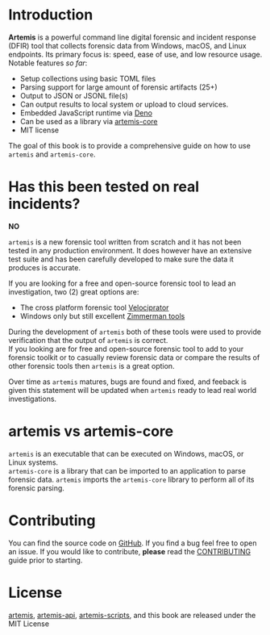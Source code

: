 # Introduction

**Artemis** is a powerful command line digital forensic and incident response
(DFIR) tool that collects forensic data from Windows, macOS, and Linux
endpoints. Its primary focus is: speed, ease of use, and low resource usage.\
Notable features _so far_:

- Setup collections using basic TOML files
- Parsing support for large amount of forensic artifacts (25+)
- Output to JSON or JSONL file(s)
- Can output results to local system or upload to cloud services.
- Embedded JavaScript runtime via [Deno](https://deno.land/)
- Can be used as a library via [artemis-core](./core/overview.md)
- MIT license

The goal of this book is to provide a comprehensive guide on how to use
`artemis` and `artemis-core`.

# Has this been tested on real incidents?

**NO**

`artemis` is a new forensic tool written from scratch and it has not been tested
in any production environment. It does however have an extensive test suite and
has been carefully developed to make sure the data it produces is accurate.

If you are looking for a free and open-source forensic tool to lead an
investigation, two (2) great options are:

- The cross platform forensic tool
  [Velociprator](https://docs.velociraptor.app/)
- Windows only but still excellent
  [Zimmerman tools](https://ericzimmerman.github.io/#!index.md)

During the development of `artemis` both of these tools were used to provide
verification that the output of `artemis` is correct.\
If you looking are for free and open-source forensic tool to add to your
forensic toolkit or to casually review forensic data or compare the results of
other forensic tools then `artemis` is a great option.

Over time as `artemis` matures, bugs are found and fixed, and feeback is given
this statement will be updated when `artemis` ready to lead real world
investigations.

# artemis vs artemis-core

`artemis` is an executable that can be executed on Windows, macOS, or Linux
systems.\
`artemis-core` is a library that can be imported to an application to parse
forensic data. `artemis` imports the `artemis-core` library to perform all of
its forensic parsing.

# Contributing

You can find the source code on [GitHub](https://github.com/puffycid/artemis).
If you find a bug feel free to open an issue. If you would like to contribute,
**please** read the
[CONTRIBUTING](https://github.com/puffycid/artemis/blob/main/CONTRIBUTING.md)
guide prior to starting.

# License

[artemis](https://github.com/puffycid/artemis),
[artemis-api](https://github.com/puffycid/artemis-api),
[artemis-scripts](https://github.com/puffycid/artemis-scripts), and this book
are released under the MIT License
